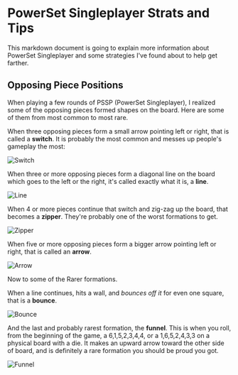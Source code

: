 # PowerSet Singleplayer Strats and Tips

This markdown document is going to explain more information about PowerSet Singleplayer and some strategies I've found about to help get farther.

## Opposing Piece Positions

When playing a few rounds of PSSP (PowerSet Singleplayer), I realized some of the opposing pieces formed shapes on the board. Here are some of them from most common to most rare.

When three opposing pieces form a small arrow pointing left or right, that is called a **switch**. It is probably the most common and messes up people's gameplay the most:

![Switch](switch.PNG)

When three or more opposing pieces form a diagonal line on the board which goes to the left or the right, it's called exactly what it is, a **line**.

![Line](line.PNG)

When 4 or more pieces continue that switch and zig-zag up the board, that becomes a **zipper**. They're probably one of the worst formations to get.

![Zipper](zipper.PNG)

When five or more opposing pieces form a bigger arrow pointing left or right, that is called an **arrow**.

![Arrow](arrow.PNG)

Now to some of the Rarer formations.

When a line continues, hits a wall, and *bounces off it* for even one square, that is a **bounce**.

![Bounce](bounce.PNG)

And the last and probably rarest formation, the **funnel**. This is when you roll, from the beginning of the game, a 6,1,5,2,3,4,4, or a 1,6,5,2,4,3,3 on a physical board with a die. It makes an upward arrow toward the other side of board, and is definitely a rare formation you should be proud you got.

![Funnel](funnel.PNG)
